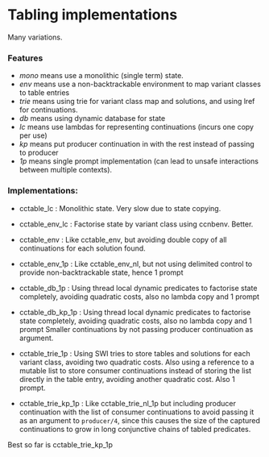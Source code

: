 # Tabling implementations

Many variations. 

### Features

- *mono* means use a monolithic (single term) state.
- *env* means use a non-backtrackable environment to map variant classes to table entries
- *trie* means using trie for variant class map and solutions, and using lref for continuations.
- *db* means using dynamic database for state
- *lc* means use lambdas for representing continuations (incurs one copy per use)
- *kp* means put producer continuation in with the rest instead of passing to producer
- *1p* means single prompt implementation (can lead to unsafe interactions between multiple contexts).

### Implementations:

- cctable_lc
: Monolithic state. Very slow due to state copying.

- cctable_env_lc
: Factorise state by variant class using ccnbenv. Better.

- cctable_env
: Like cctable_env, but avoiding double copy of all continuations for each solution found.

- cctable_env_1p
: Like cctable_env_nl, but not using delimited control to provide non-backtrackable state, hence 1 prompt

- cctable_db_1p
: Using thread local dynamic predicates to factorise state completely, avoiding quadratic costs, also no lambda copy and 1 prompt

- cctable_db_kp_1p
: Using thread local dynamic predicates to factorise state completely, avoiding quadratic costs, also no lambda copy and 1 prompt
Smaller continuations by not passing producer continuation as argument.

- cctable_trie_1p
: Using SWI tries to store tables and solutions for each variant class, avoiding two quadratic costs.
Also using a reference to a mutable list to store consumer continuations instead of storing the list directly in the table entry,
avoiding another quadratic cost. Also 1 prompt.

- cctable_trie_kp_1p
: Like cctable_trie_nl_1p but including producer continuation with the list of consumer
continuations to avoid passing it as an argument to `producer/4`, since this
causes the size of the captured continuations to grow in long conjunctive chains
of tabled predicates.

Best so far is cctable_trie_kp_1p

